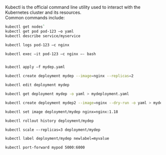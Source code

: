 Kubectl is the official command line utility used to interact with the Kubernetes cluster and its resources.  
Common commands include:
```bash
kubectl get nodes`
kubectl get pod pod-123 –o yaml
kubectl describe service/myservice

kubectl logs pod-123 –c nginx

kubectl exec –it pod-123 –c nginx –- bash


kubectl apply –f mydep.yaml

kubectl create deployment mydep --image=nginx --replicas=2

kubectl edit deployment mydep

kubectl get deployment mydep -o yaml > mydeployment.yaml

kubectl create deployment mydep2 --image=nginx --dry-run -o yaml > mydep2.yaml

kubectl set image deployment/mydep nginx=nginx:1.18

kubectl rollout history deployment/mydep

kubectl scale –-replicas=3 deployment/mydep

kubectl label deployment/mydep newlabel=myvalue

kubectl port-forward mypod 5000:6000

```